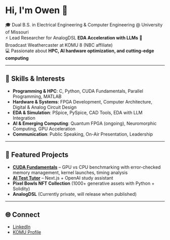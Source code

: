 # Hi, I'm Owen 👋  

🎓 Dual B.S. in Electrical Engineering & Computer Engineering @ University of Missouri  
⚡ Lead Researcher for AnalogDSL **EDA Acceleration with LLMs**
📡 Broadcast Weathercaster at KOMU 8 (NBC affiliate)  
💻 Passionate about **HPC, AI hardware optimization, and cutting-edge computing**  

---

## 🚀 Skills & Interests
- **Programming & HPC**: C, Python, CUDA Fundamentals, Parallel Programming, MATLAB  
- **Hardware & Systems**: FPGA Development, Computer Architecture, Digital & Analog Circuit Design  
- **EDA & Simulation**: PSpice, PySpice, CAD Tools, EDA with LLM Integration  
- **AI & Emerging Computing**: Quantum FPGA (ongoing), Neuromorphic Computing, GPU Acceleration  
- **Communication**: Public Speaking, On-Air Presentation, Leadership  

---

## 📂 Featured Projects
- **[CUDA Fundamentals](https://github.com/owenfriedewald/cuda-vector-matrix)** – GPU vs CPU benchmarking with error-checked memory management, kernel launches, timing analysis
- **[AI Test Tutor](https://github.com/owenfriedewald/ai-test-tutor)** – Next.js + OpenAI study assistant  
- **Pixel Bowls NFT Collection** (1000+ generative assets with Python + Solidity)
- **AnalogDSL** (Currently private, will release when published)
---

## 🌐 Connect
- [LinkedIn](https://linkedin.com/in/owenfriedewald)  
- [KOMU Profile](https://www.komu.com/users/profile/owen%20friedewald/)
